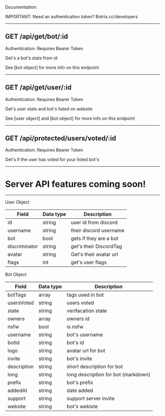 Documentation:

IMPORTANT: Need an authentication token? Botrix.cc/developers


------------------------------------------------------

## GET /api/get/bot/:id

Authentication: Requires Bearer Token

Get's a bot's stats from id 

See [bot object] for more info on this endpoint

------------------------------------------------------

## GET /api/get/user/:id

Authentication: Requires Bearer Token

Get's user stats and bot's listed on website

See [user object] and [bot object] for more info on this endpoint

------------------------------------------------------

## GET /api/protected/users/voted/:id

Authentication: Requires Bearer Token

Get's if the user has voted for your listed bot's


---------------------------------------------------------

# Server API features coming soon!
---------------------------------------------------------


User Object

| Field | Data type | Description  |
|-------|-----------|--------------|
| id | string | user id from discord|
| username | string | their discord username |
| bot | bool | gets if they are a bot |
| discriminator | string | get's their DiscordTag |
| avatar | string | Get's their avatar url | 
| flags | int | get's user flags |


Bot Object


| Field   | Data type | Description  |
|-------|-----------|--------------|
| botTags | array | tags used in bot |
| usersVoted | string | users voted |
| state | string | verifacation state |
| owners | array | owners id |
| nsfw | bool | is nsfw | 
| username | string | bot's username |
| botId       | string | bot's id |
| logo        | string | avatar url for bot |
| invite      | string | bot's invite |
| description | string | short description for bot |
| long | string | long description for bot (markdown) |
| prefix | string | bot's prefix |
| addedAt | string | date added |
| support | string | support server invite |
| website | string | bot's webiste |


